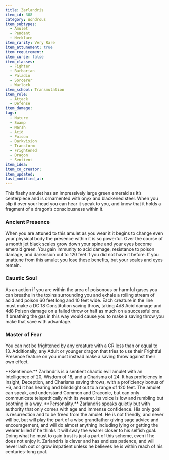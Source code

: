 ```yaml
---
title: Zarlandris
item_id: 308
category: Wondrous
item_subtypes: 
  - Amulet
  - Pendant
  - Necklace
item_rarity: Very Rare
item_attunement: true
item_requirement: 
item_curse: false
item_classes: 
  - Fighter
  - Barbarian
  - Paladin
  - Sorcerer
  - Warlock
item_school: Transmutation
item_role: 
  - Attack
  - Defense
item_damage: 
tags:
  - Nature
  - Swamp
  - Marsh
  - Acid
  - Poison
  - Darkvision
  - Transform
  - Frightened
  - Dragon
  - Sentient
item_idea: 
item_co_creator: 
item_updated:
last_modified_at:
---
```


  
This flashy amulet has an impressively large green emerald as it’s centerpiece and is ornamented with onyx and blackened steel. When you slip it over your head you can hear it speak to you, and know that it holds a fragment of a dragon’s consciousness within it.

### Ancient Presence
When you are attuned to this amulet as you wear it it begins to change even your physical body the presence within it is so powerful. Over the course of a month jet black scales grow down your spine and your eyes become emerald green. You gain immunity to acid damage, resistance to poison damage, and darkvision out to 120 feet if you did not have it before. If you unattune from this amulet you lose these benefits, but your scales and eyes remain.

### Caustic Soul
As an action if you are within the area of poisonous or harmful gases you can breathe in the toxins surrounding you and exhale a roiling stream of acid and poison 60 feet long and 10 feet wide. Each creature in the line must make a DC 18 Constitution saving throw, taking 4d8 Acid damage and 4d8 Poison damage on a failed throw or half as much on a successful one. If breathing the gas in this way would cause you to make a saving throw you make that save with advantage.

### Master of Fear

You can not be frightened by any creature with a CR less than or equal to 13. Additionally, any Adult or younger dragon that tries to use their Frightful Presence feature on you must instead make a saving throw against their own effect.

<div class="sentience">
**Sentience.** Zarlandris is a sentient chaotic evil amulet with an Intelligence of 20, Wisdom of 18, and a Charisma of 24. It has proficiency in Insight, Deception, and Charisma saving throws, with a proficiency bonus of +6, and it has hearing and blindsight out to a range of 120 feet. The amulet can speak, and understand Common and Draconic, but can only communicate telepathically with its wearer. Its voice is low and rumbling but soothing in a way.  
**Personality.** Zarlandris speaks quietly but with authority that only comes with age and immense confidence. His only goal is resurrection and to be freed from the amulet. He is not friendly, and never will be, but will play the part of a wise grandfather giving sage advice and encouragement, and will do almost anything including lying or getting the wearer killed if he thinks it will sway the wearer closer to his selfish goal. Doing what he must to gain trust is just a part of this scheme, even if he does not enjoy it. Zarlandris is clever and has endless patience, and will never lash out or grow impatient unless he believes he is within reach of his centuries-long goal.
</div>
